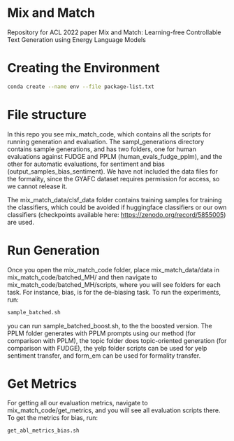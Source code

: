 # Mix and Match
Repository for ACL 2022 paper Mix and Match: Learning-free Controllable Text Generation using Energy Language Models

# Creating the Environment


```bash
conda create --name env --file package-list.txt
```

# File structure

In this repo you see mix_match_code, which contains all the scripts for running generation and evaluation. The sampl_generations directory contains sample generations, and has two folders, one for human evaluations against FUDGE and PPLM (human_evals_fudge_pplm), and the other for automatic evaluations, for sentiment and bias (output_samples_bias_sentiment). We have not included the data files for the formality, since the GYAFC dataset requires permission for access, so we cannot release it. 

The mix_match_data/clsf_data folder contains training samples for training the classifiers, which could be avoided if huggingface classifiers or our own  classifiers (checkpoints available here: https://zenodo.org/record/5855005) are used.

# Run Generation

Once you open the mix_match_code folder, place mix_match_data/data in mix_match_code/batched_MH/ and then navigate to mix_match_code/batched_MH/scripts, where you will see folders for each task. For instance, bias, is for the de-biasing task. To run the experiments, run:

```bash
sample_batched.sh
```

you can run sample_batched_boost.sh, to the the boosted version.  The PPLM folder generates with PPLM prompts using our method (for comparison with PPLM), the topic folder does topic-oriented generation (for comparison with FUDGE), the yelp folder scripts can be used for yelp sentiment transfer, and form_em can be used for formality transfer.







# Get Metrics

For getting all our evaluation metrics, navigate to mix_match_code/get_metrics, and you will see all evaluation scripts there. To get the metrics for bias, run:

```bash
get_abl_metrics_bias.sh
```